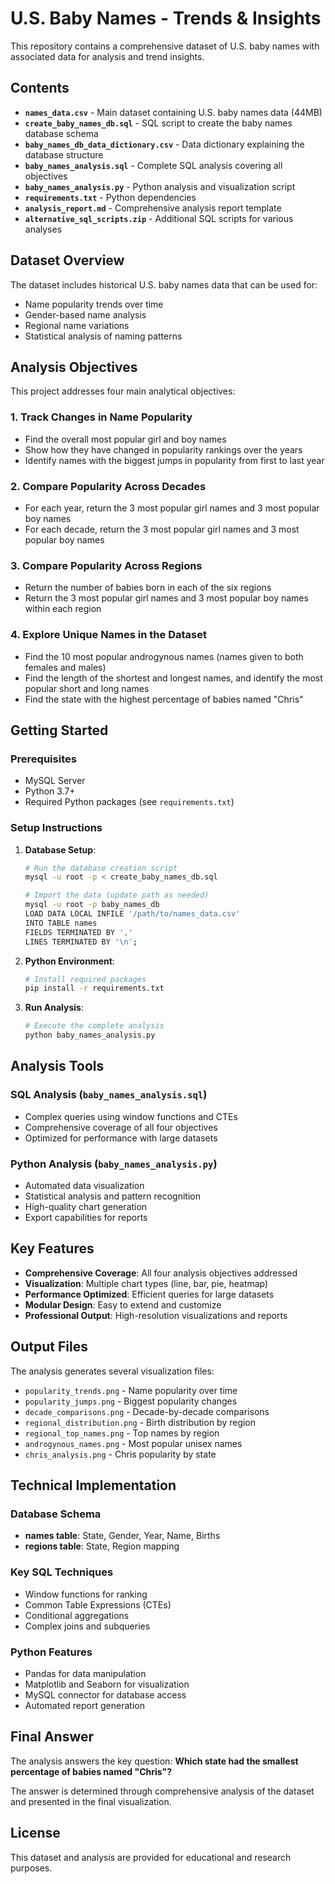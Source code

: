 # U.S. Baby Names - Trends & Insights

This repository contains a comprehensive dataset of U.S. baby names with associated data for analysis and trend insights.

## Contents

- **`names_data.csv`** - Main dataset containing U.S. baby names data (44MB)
- **`create_baby_names_db.sql`** - SQL script to create the baby names database schema
- **`baby_names_db_data_dictionary.csv`** - Data dictionary explaining the database structure
- **`baby_names_analysis.sql`** - Complete SQL analysis covering all objectives
- **`baby_names_analysis.py`** - Python analysis and visualization script
- **`requirements.txt`** - Python dependencies
- **`analysis_report.md`** - Comprehensive analysis report template
- **`alternative_sql_scripts.zip`** - Additional SQL scripts for various analyses

## Dataset Overview

The dataset includes historical U.S. baby names data that can be used for:
- Name popularity trends over time
- Gender-based name analysis
- Regional name variations
- Statistical analysis of naming patterns

## Analysis Objectives

This project addresses four main analytical objectives:

### 1. Track Changes in Name Popularity
- Find the overall most popular girl and boy names
- Show how they have changed in popularity rankings over the years
- Identify names with the biggest jumps in popularity from first to last year

### 2. Compare Popularity Across Decades
- For each year, return the 3 most popular girl names and 3 most popular boy names
- For each decade, return the 3 most popular girl names and 3 most popular boy names

### 3. Compare Popularity Across Regions
- Return the number of babies born in each of the six regions
- Return the 3 most popular girl names and 3 most popular boy names within each region

### 4. Explore Unique Names in the Dataset
- Find the 10 most popular androgynous names (names given to both females and males)
- Find the length of the shortest and longest names, and identify the most popular short and long names
- Find the state with the highest percentage of babies named "Chris"

## Getting Started

### Prerequisites
- MySQL Server
- Python 3.7+
- Required Python packages (see `requirements.txt`)

### Setup Instructions

1. **Database Setup**:
   ```bash
   # Run the database creation script
   mysql -u root -p < create_baby_names_db.sql
   
   # Import the data (update path as needed)
   mysql -u root -p baby_names_db
   LOAD DATA LOCAL INFILE '/path/to/names_data.csv'
   INTO TABLE names
   FIELDS TERMINATED BY ','
   LINES TERMINATED BY '\n';
   ```

2. **Python Environment**:
   ```bash
   # Install required packages
   pip install -r requirements.txt
   ```

3. **Run Analysis**:
   ```bash
   # Execute the complete analysis
   python baby_names_analysis.py
   ```

## Analysis Tools

### SQL Analysis (`baby_names_analysis.sql`)
- Complex queries using window functions and CTEs
- Comprehensive coverage of all four objectives
- Optimized for performance with large datasets

### Python Analysis (`baby_names_analysis.py`)
- Automated data visualization
- Statistical analysis and pattern recognition
- High-quality chart generation
- Export capabilities for reports

## Key Features

- **Comprehensive Coverage**: All four analysis objectives addressed
- **Visualization**: Multiple chart types (line, bar, pie, heatmap)
- **Performance Optimized**: Efficient queries for large datasets
- **Modular Design**: Easy to extend and customize
- **Professional Output**: High-resolution visualizations and reports

## Output Files

The analysis generates several visualization files:
- `popularity_trends.png` - Name popularity over time
- `popularity_jumps.png` - Biggest popularity changes
- `decade_comparisons.png` - Decade-by-decade comparisons
- `regional_distribution.png` - Birth distribution by region
- `regional_top_names.png` - Top names by region
- `androgynous_names.png` - Most popular unisex names
- `chris_analysis.png` - Chris popularity by state

## Technical Implementation

### Database Schema
- **names table**: State, Gender, Year, Name, Births
- **regions table**: State, Region mapping

### Key SQL Techniques
- Window functions for ranking
- Common Table Expressions (CTEs)
- Conditional aggregations
- Complex joins and subqueries

### Python Features
- Pandas for data manipulation
- Matplotlib and Seaborn for visualization
- MySQL connector for database access
- Automated report generation

## Final Answer

The analysis answers the key question: **Which state had the smallest percentage of babies named "Chris"?**

The answer is determined through comprehensive analysis of the dataset and presented in the final visualization.

## License

This dataset and analysis are provided for educational and research purposes.
